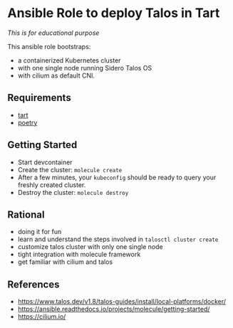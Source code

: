 # Ansible Role to deploy Talos in Tart

*This is for educational purpose*

This ansible role bootstraps:
- a containerized Kubernetes cluster
- with one single node running Sidero Talos OS
- with cilium as default CNI.

## Requirements

- [tart](https://tart.run/)
- [poetry](https://python-poetry.org/docs/basic-usage/)

## Getting Started

- Start devcontainer
- Create the cluster: `molecule create`
- After a few minutes, your `kubeconfig` should be ready to query your freshly created cluster.
- Destroy the cluster: `molecule destroy`

## Rational

- doing it for fun
- learn and understand the steps involved in `talosctl cluster create`
- customize talos cluster with only one single node
- tight integration with molecule framework
- get familiar with cilium and talos

## References

- https://www.talos.dev/v1.8/talos-guides/install/local-platforms/docker/
- https://ansible.readthedocs.io/projects/molecule/getting-started/
- https://cilium.io/
